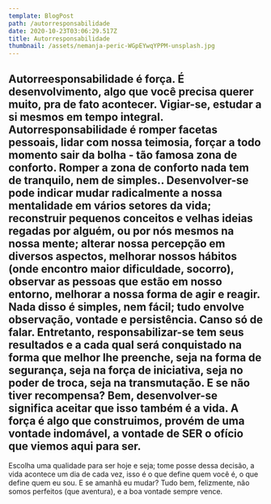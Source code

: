 ```yaml
---
template: BlogPost
path: /autorresponsabilidade
date: 2020-10-23T03:06:29.517Z
title: Autorresponsabilidade
thumbnail: /assets/nemanja-peric-WGpEYwqYPPM-unsplash.jpg
---
```

Autorreesponsabilidade é força. É desenvolvimento, algo que você precisa querer muito, pra de fato acontecer. 
Vigiar-se, estudar a si mesmos em tempo integral. Autorresponsabilidade é romper facetas pessoais, lidar com nossa teimosia, forçar a todo momento sair da bolha - tão famosa zona de conforto. Romper a zona de conforto nada tem de tranquilo, nem de simples.. Desenvolver-se pode indicar mudar radicalmente a nossa mentalidade em vários setores da vida; reconstruir pequenos conceitos e velhas ideias regadas por alguém, ou por nós mesmos na nossa mente; alterar nossa percepção em diversos aspectos, melhorar nossos hábitos (onde encontro maior dificuldade, socorro), observar as pessoas que estão em nosso entorno, melhorar a nossa forma de agir e reagir. Nada disso é simples, nem fácil; tudo envolve observação, vontade e persistência.
Canso só de falar. 
Entretanto, responsabilizar-se tem seus resultados e a cada qual será conquistado na forma que melhor lhe preenche, seja na forma de segurança, seja na força de iniciativa, seja no poder de troca, seja na transmutação. 
E se não tiver recompensa? Bem, desenvolver-se significa aceitar que isso também é a vida. 
A força é algo que construimos, provém de uma vontade indomável, a vontade de SER o ofício que viemos aqui para ser.
-
Escolha uma qualidade para ser hoje e seja; tome posse dessa decisão, a vida acontece um dia de cada vez, isso é o que define quem você é, o que define quem eu sou. E se amanhã eu mudar? Tudo bem, felizmente, não somos perfeitos (que aventura), e a boa vontade sempre vence.
